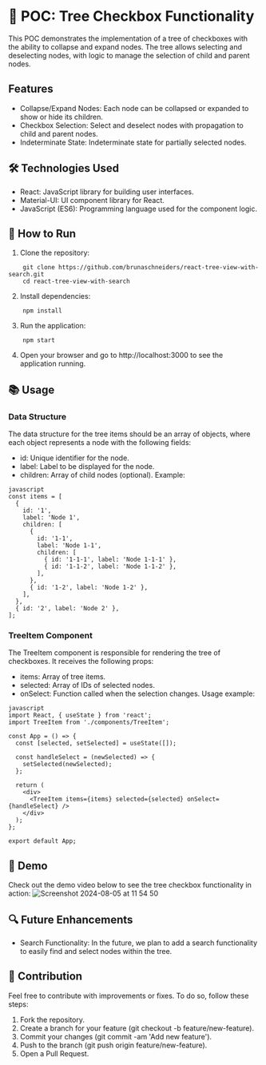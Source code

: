 # :deciduous_tree: POC: Tree Checkbox Functionality

This POC demonstrates the implementation of a tree of checkboxes with the ability to collapse and expand nodes. The tree allows selecting and deselecting nodes, with logic to manage the selection of child and parent nodes.

## Features

- Collapse/Expand Nodes: Each node can be collapsed or expanded to show or hide its children.
- Checkbox Selection: Select and deselect nodes with propagation to child and parent nodes.
- Indeterminate State: Indeterminate state for partially selected nodes.

## :hammer_and_wrench: Technologies Used

- React: JavaScript library for building user interfaces.
- Material-UI: UI component library for React.
- JavaScript (ES6): Programming language used for the component logic.

## :rocket: How to Run

1. Clone the repository:

```
    git clone https://github.com/brunaschneiders/react-tree-view-with-search.git
    cd react-tree-view-with-search
```

2. Install dependencies:

```
    npm install
```

3. Run the application:

```
    npm start
```

4. Open your browser and go to http://localhost:3000 to see the application running.

## :books: Usage

### Data Structure

The data structure for the tree items should be an array of objects, where each object represents a node with the following fields:

- id: Unique identifier for the node.
- label: Label to be displayed for the node.
- children: Array of child nodes (optional).
  Example:

```
javascript
const items = [
  {
    id: '1',
    label: 'Node 1',
    children: [
      {
        id: '1-1',
        label: 'Node 1-1',
        children: [
          { id: '1-1-1', label: 'Node 1-1-1' },
          { id: '1-1-2', label: 'Node 1-1-2' },
        ],
      },
      { id: '1-2', label: 'Node 1-2' },
    ],
  },
  { id: '2', label: 'Node 2' },
];
```

### TreeItem Component

The TreeItem component is responsible for rendering the tree of checkboxes. It receives the following props:

- items: Array of tree items.
- selected: Array of IDs of selected nodes.
- onSelect: Function called when the selection changes.
  Usage example:

```
javascript
import React, { useState } from 'react';
import TreeItem from './components/TreeItem';

const App = () => {
  const [selected, setSelected] = useState([]);

  const handleSelect = (newSelected) => {
    setSelected(newSelected);
  };

  return (
    <div>
      <TreeItem items={items} selected={selected} onSelect={handleSelect} />
    </div>
  );
};

export default App;
```

## :movie_camera: Demo

Check out the demo video below to see the tree checkbox functionality in action:
![Screenshot 2024-08-05 at 11 54 50](https://github.com/user-attachments/assets/bc8d5b30-124c-4d56-8015-99e75542da0c)



## :mag: Future Enhancements

- Search Functionality: In the future, we plan to add a search functionality to easily find and select nodes within the tree.

## :handshake: Contribution

Feel free to contribute with improvements or fixes. To do so, follow these steps:

1. Fork the repository.
2. Create a branch for your feature (git checkout -b feature/new-feature).
3. Commit your changes (git commit -am 'Add new feature').
4. Push to the branch (git push origin feature/new-feature).
5. Open a Pull Request.
